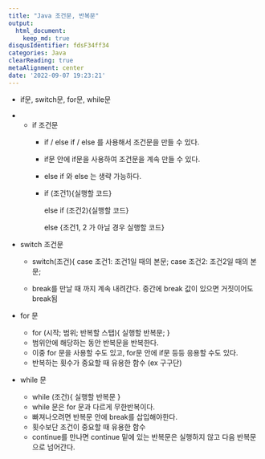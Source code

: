 ```yaml
---
title: "Java 조건문, 반복문"
output:
  html_document:
    keep_md: true
disqusIdentifier: fdsF34ff34
categories: Java
clearReading: true
metaAlignment: center
date: '2022-09-07 19:23:21'
---
```


- if문, switch문, for문, while문
<!-- excerpt -->
- - if 조건문
    - if / else if / else 를 사용해서 조건문을 만들 수 있다.
    - if문 안에 if문을 사용하여 조건문을 계속 만들 수 있다.
    - else if 와 else 는 생략 가능하다.
    - if (조건1){실행할 코드}
        
        else if (조건2){실행할 코드}
        
        else {조건1, 2 가 아닐 경우 실행할 코드}
        
    
- switch 조건문
    - switch(조건){
            case 조건1:
        조건1일 때의 본문;
            case 조건2:
        조건2일 때의 본문;
    
    - break를 만날 때 까지 계속 내려간다. 중간에 break 값이 있으면 거짓이어도 break됨
    
- for 문
    - for (시작;  범위;  반복할 스탭){
               실행할 반복문;
        }
    - 범위안에 해당하는 동안 반복문을 반복한다.
    - 이중 for 문을 사용할 수도 있고, for문 안에 if문 등등 응용할 수도 있다.
    - 반복하는 횟수가 중요할 때 유용한 함수 (ex 구구단)

- while 문
    - while (조건){
          실행할 반복문
      }
    - while 문은 for 문과 다르게 무한반복이다.
    - 빠져나오려면 반복문 안에 break를 삽입해야한다.
    - 횟수보단 조건이 중요할 때 유용한 함수
    - continue를 만나면 continue 밑에 있는 반복문은 실행하지 않고 다음 반복문으로 넘어간다.